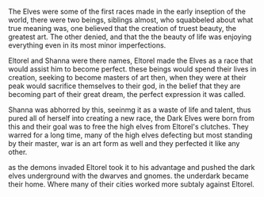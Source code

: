 The Elves were some of the first races made in the early inseption of the world, there were two beings, siblings almost, who squabbeled about what true meaning was, one believed that the creation of truest beauty, the greatest art. The other denied, and that the the beauty of life was enjoying everything even in its most minor imperfections. 

Eltorel and Shanna were there names, Eltorel made the Elves as a race that would assist him to become perfect. these beings would spend their lives in creation, seeking to become masters of art then, when they were at their peak would sacrifice themselves to their god, in the belief that they are becoming part of their great dream, the perfect expression it was called. 

Shanna was abhorred by this, seeinmg it as a waste of life and talent, thus pured all of herself into creating a new race, the Dark Elves were born from this and their goal was to free the high elves from Eltorel's clutches. They warred for a long time, many of the high elves defecting but most standing by their master, war is an art form as well and they perfected it like any other. 

as the demons invaded Eltorel took it to his advantage and pushed the dark elves underground with the dwarves and gnomes. the underdark became their home. Where many of their cities worked more subtaly against Eltorel. 
